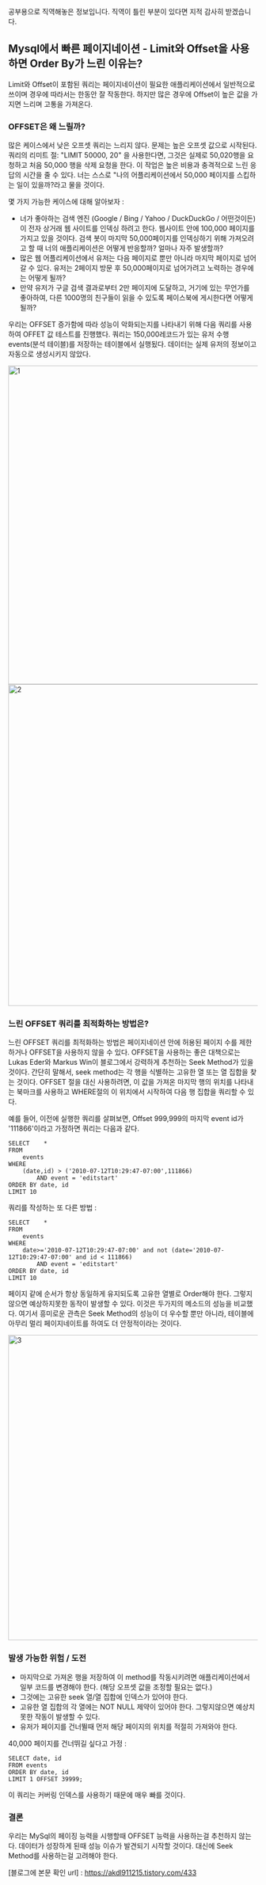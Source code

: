 공부용으로 직역해놓은 정보입니다. 직역이 틀린 부분이 있다면 지적 감사히 받겠습니다.


## Mysql에서 빠른 페이지네이션 - Limit와 Offset을 사용하면 Order By가 느린 이유는?
Limit와 Offset이 포함된 쿼리는 페이지네이션이 필요한 애플리케이션에서 일반적으로 쓰이며 경우에 따라서는 한동안 잘 작동한다.
하지만 많은 경우에 Offset이 높은 값을 가지면 느리며 고통을 가져온다.





### OFFSET은 왜 느릴까?
많은 케이스에서 낮은 오프셋 쿼리는 느리지 않다. 문제는 높은 오프셋 값으로 시작된다.
쿼리의 리미트 절: "LIMIT 50000, 20" 을 사용한다면, 그것은 실제로 50,020행을 요청하고 처음 50,000 행을 삭제 요청을 한다.
이 작업은 높은 비용과 충격적으로 느린 응답의 시간을 줄 수 있다.
너는 스스로 "나의 어플리케이션에서 50,000 페이지를 스킵하는 일이 있을까?라고 물을 것이다.

몇 가지 가능한 케이스에 대해 알아보자 :
- 너가 좋아하는 검색 엔진 (Google / Bing / Yahoo / DuckDuckGo /  어떤것이든) 이 전자 상거래 웹 사이트를 인덱싱 하려고 한다. 
웹사이트 안에  100,000 페이지를 가지고 있을 것이다. 검색 봇이 마지막 50,000페이지를 인덱싱하기 위해 가져오려고 할 때 너의 애플리케이션은 어떻게 반응할까? 
얼마나 자주 발생할까?
- 많은 웹 어플리케이션에서 유저는 다음 페이지로 뿐만 아니라 마지막 페이지로 넘어갈 수 있다. 
유저는 2페이지 방문 후 50,000페이지로 넘어가려고 노력하는 경우에는 어떻게 될까?
- 만약 유저가 구글 검색 결과로부터 2만 페이지에 도달하고, 거기에 있는 무언가를 좋아하여, 
다른 1000명의 친구들이 읽을 수 있도록 페이스북에 게시한다면 어떻게 될까?



우리는 OFFSET 증가함에 따라 성능이 악화되는지를 나타내기 위해 다음 쿼리를 사용하여 OFFET 값 테스트를 진행했다.
쿼리는 150,000레코드가 있는 유저 수행 events(분석 테이블)를 저장하는 테이블에서 실행됬다.
데이터는 실제 유저의 정보이고 자동으로 생성시키지 않았다.


<img width="644" alt="1" src="https://user-images.githubusercontent.com/76759835/185030544-7d044f49-a56f-44e0-bb73-33588dc78dda.PNG">
<img width="650" alt="2" src="https://user-images.githubusercontent.com/76759835/185030564-edcdbb02-8a1d-47b4-b519-fcfc968de9b1.PNG">




### 느린 OFFSET 쿼리를 최적화하는 방법은?
느린 OFFSET 쿼리를 최적화하는 방법은 페이지네이션 안에 허용된 페이지 수를 제한하거나 OFFSET을 사용하지 않을 수 있다.
OFFSET을 사용하는 좋은 대책으로는 Lukas Eder와 Markus Win이 블로그에서 강력하게 추천하는 Seek Method가 있을 것이다.
간단히 말해서, seek method는 각 행을 식별하는 고유한 열 또는 열 집합을 찾는 것이다.
OFFSET 절을 대신 사용하려면, 이 값을 가져온 마지막 행의 위치를 나타내는 북마크를 사용하고 WHERE절의 이 위치에서 시작하여 다음 행 집합을 쿼리할 수 있다.


예를 들어, 이전에 실행한 쿼리를 살펴보면, Offset 999,999의 마지막 event id가 '111866'이라고 가정하면 쿼리는 다음과 같다.


    SELECT    *
    FROM
        events
    WHERE
        (date,id) > ('2010-07-12T10:29:47-07:00',111866)
            AND event = 'editstart'
    ORDER BY date, id
    LIMIT 10



쿼리를 작성하는 또 다른 방법 :

    SELECT    *
    FROM
        events
    WHERE
        date>='2010-07-12T10:29:47-07:00' and not (date='2010-07-12T10:29:47-07:00' and id < 111866)
            AND event = 'editstart'
    ORDER BY date, id
    LIMIT 10



페이지 같에 순서가 항상 동일하게 유지되도록 고유한 열별로 Order해야 한다. 그렇지 않으면 예상하지못한 동작이 발생할 수 있다.
이것은 두가지의 메소드의 성능을 비교했다. 여기서 흥미로운 관측은 Seek Method의 성능이 더 우수할 뿐만 아니라, 
테이블에 아무리 멀리 페이지네이트를 하여도 더 안정적이라는 것이다.


<img width="617" alt="3" src="https://user-images.githubusercontent.com/76759835/185031165-6479e200-47f8-4587-bc1b-5e059417b18b.PNG">






### 발생 가능한 위험 / 도전
- 마지막으로 가져온 행을 저장하여 이 method를 작동시키려면 애플리케이션에서 일부 코드를 변경해야 한다. (해당 오프셋 값을 조정할 필요는 없다.)
- 그것에는 고유한 seek 열/열 집합에 인덱스가 있어야 한다.
-  고유한 열 집합의 각 열에는 NOT NULL 제약이 있어야 한다. 그렇지않으면 예상치 못한 작동이 발생할 수 있다.
- 유저가 페이지를 건너뛸때 먼저 해당 페이지의 위치를 적절히 가져와야 한다.

40,000 페이지를 건너뛰길 싶다고 가정 : 

    SELECT date, id 
    FROM events 
    ORDER BY date, id 
    LIMIT 1 OFFSET 39999;

이 쿼리는 커버링 인덱스를 사용하기 때문에 매우 빠를 것이다.




### 결론
우리는 MySql의 페이징 능력을 시행할때 OFFSET 능력을 사용하는걸 추천하지 않는다. 
데이터가 성장하게 된때 성능 이슈가 발견되기 시작할 것이다. 대신에 Seek Method를 사용하는걸 고려해야 한다.


[블로그에 본문 확인 url] : https://akdl911215.tistory.com/433

